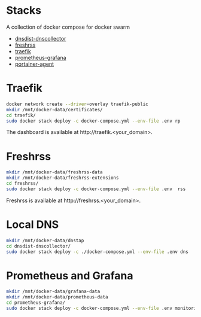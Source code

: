 # Stacks

A collection of docker compose for docker swarm

- [dnsdist-dnscollector](./dnsdist-dnscollector)
- [freshrss](./freshrss)
- [traefik](./traefik)
- [prometheus-grafana](./prometheus-grafana)
- [portainer-agent](./portainer-agent)

# Traefik

```bash
docker network create --driver=overlay traefik-public
mkdir /mnt/docker-data/certificates/
cd traefik/
sudo docker stack deploy -c docker-compose.yml --env-file .env rp
```

The dashboard is available at http://traefik.<your_domain>.

# Freshrss

```bash
mkdir /mnt/docker-data/freshrss-data
mkdir /mnt/docker-data/freshrss-extensions
cd freshrss/
sudo docker stack deploy -c docker-compose.yml --env-file .env  rss
```

Freshrss is available at http://freshrss.<your_domain>.


# Local DNS

```bash
mkdir /mnt/docker-data/dnstap
cd dnsdist-dnscollector/
sudo docker stack deploy -c ./docker-compose.yml --env-file .env dns
```

# Prometheus and Grafana

```bash
mkdir /mnt/docker-data/grafana-data
mkdir /mnt/docker-data/prometheus-data
cd prometheus-grafana/
sudo docker stack deploy -c docker-compose.yml --env-file .env monitoring
```